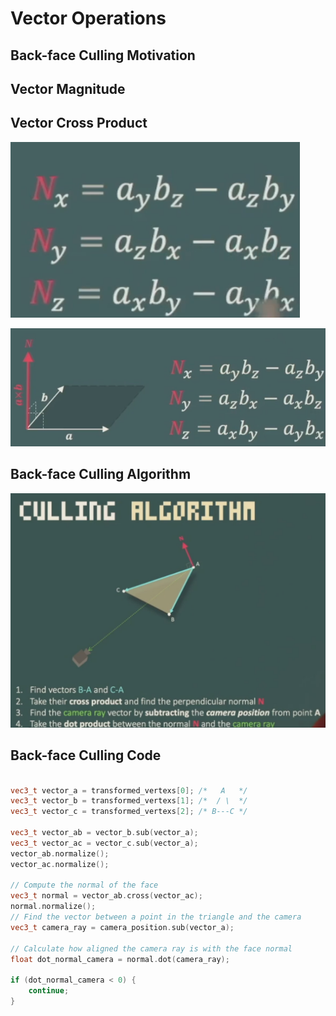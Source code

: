 ﻿# Vector Operations

## Back-face Culling Motivation

## Vector Magnitude



## Vector Cross Product

![image-20250309083323898](assets/image-20250309083323898.png)  

![image-20250309083351034](assets/image-20250309083351034.png)





## Back-face Culling Algorithm

![image-20250310063745430](assets/image-20250310063745430.png)



## Back-face Culling Code

```c++

vec3_t vector_a = transformed_vertexs[0]; /*   A   */
vec3_t vector_b = transformed_vertexs[1]; /*  / \  */
vec3_t vector_c = transformed_vertexs[2]; /* B---C */

vec3_t vector_ab = vector_b.sub(vector_a);
vec3_t vector_ac = vector_c.sub(vector_a);
vector_ab.normalize();
vector_ac.normalize();

// Compute the normal of the face
vec3_t normal = vector_ab.cross(vector_ac);
normal.normalize();
// Find the vector between a point in the triangle and the camera
vec3_t camera_ray = camera_position.sub(vector_a);

// Calculate how aligned the camera ray is with the face normal 
float dot_normal_camera = normal.dot(camera_ray);

if (dot_normal_camera < 0) {
	continue;
}
```







